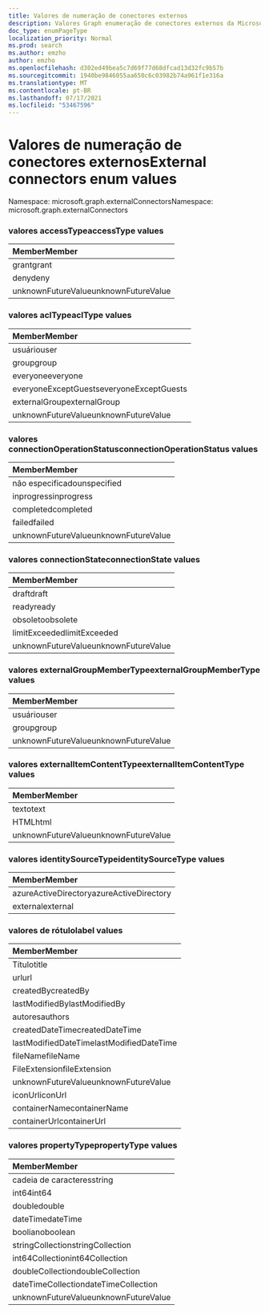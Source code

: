 ```yaml
---
title: Valores de numeração de conectores externos
description: Valores Graph enumeração de conectores externos da Microsoft
doc_type: enumPageType
localization_priority: Normal
ms.prod: search
ms.author: emzho
author: emzho
ms.openlocfilehash: d302ed49bea5c7d69f77d68dfcad13d32fc9b57b
ms.sourcegitcommit: 1940be9846055aa650c6c03982b74a961f1e316a
ms.translationtype: MT
ms.contentlocale: pt-BR
ms.lasthandoff: 07/17/2021
ms.locfileid: "53467596"
---
```

# <a name="external-connectors-enum-values"></a><span data-ttu-id="ecc74-103">Valores de numeração de conectores externos</span><span class="sxs-lookup"><span data-stu-id="ecc74-103">External connectors enum values</span></span>

<span data-ttu-id="ecc74-104">Namespace: microsoft.graph.externalConnectors</span><span class="sxs-lookup"><span data-stu-id="ecc74-104">Namespace: microsoft.graph.externalConnectors</span></span>

### <a name="accesstype-values"></a><span data-ttu-id="ecc74-105">valores accessType</span><span class="sxs-lookup"><span data-stu-id="ecc74-105">accessType values</span></span>

| <span data-ttu-id="ecc74-106">Member</span><span class="sxs-lookup"><span data-stu-id="ecc74-106">Member</span></span>
|:--------------
| <span data-ttu-id="ecc74-107">grant</span><span class="sxs-lookup"><span data-stu-id="ecc74-107">grant</span></span>
| <span data-ttu-id="ecc74-108">deny</span><span class="sxs-lookup"><span data-stu-id="ecc74-108">deny</span></span>
| <span data-ttu-id="ecc74-109">unknownFutureValue</span><span class="sxs-lookup"><span data-stu-id="ecc74-109">unknownFutureValue</span></span>

### <a name="acltype-values"></a><span data-ttu-id="ecc74-110">valores aclType</span><span class="sxs-lookup"><span data-stu-id="ecc74-110">aclType values</span></span>

| <span data-ttu-id="ecc74-111">Member</span><span class="sxs-lookup"><span data-stu-id="ecc74-111">Member</span></span>
|:--------------
| <span data-ttu-id="ecc74-112">usuário</span><span class="sxs-lookup"><span data-stu-id="ecc74-112">user</span></span>
| <span data-ttu-id="ecc74-113">group</span><span class="sxs-lookup"><span data-stu-id="ecc74-113">group</span></span>
| <span data-ttu-id="ecc74-114">everyone</span><span class="sxs-lookup"><span data-stu-id="ecc74-114">everyone</span></span>
| <span data-ttu-id="ecc74-115">everyoneExceptGuests</span><span class="sxs-lookup"><span data-stu-id="ecc74-115">everyoneExceptGuests</span></span>
| <span data-ttu-id="ecc74-116">externalGroup</span><span class="sxs-lookup"><span data-stu-id="ecc74-116">externalGroup</span></span>
| <span data-ttu-id="ecc74-117">unknownFutureValue</span><span class="sxs-lookup"><span data-stu-id="ecc74-117">unknownFutureValue</span></span>


### <a name="connectionoperationstatus-values"></a><span data-ttu-id="ecc74-118">valores connectionOperationStatus</span><span class="sxs-lookup"><span data-stu-id="ecc74-118">connectionOperationStatus values</span></span>

| <span data-ttu-id="ecc74-119">Member</span><span class="sxs-lookup"><span data-stu-id="ecc74-119">Member</span></span>
|:--------------
| <span data-ttu-id="ecc74-120">não especificado</span><span class="sxs-lookup"><span data-stu-id="ecc74-120">unspecified</span></span>
| <span data-ttu-id="ecc74-121">inprogress</span><span class="sxs-lookup"><span data-stu-id="ecc74-121">inprogress</span></span>
| <span data-ttu-id="ecc74-122">completed</span><span class="sxs-lookup"><span data-stu-id="ecc74-122">completed</span></span>
| <span data-ttu-id="ecc74-123">failed</span><span class="sxs-lookup"><span data-stu-id="ecc74-123">failed</span></span>
| <span data-ttu-id="ecc74-124">unknownFutureValue</span><span class="sxs-lookup"><span data-stu-id="ecc74-124">unknownFutureValue</span></span>


### <a name="connectionstate-values"></a><span data-ttu-id="ecc74-125">valores connectionState</span><span class="sxs-lookup"><span data-stu-id="ecc74-125">connectionState values</span></span>

|<span data-ttu-id="ecc74-126">Member</span><span class="sxs-lookup"><span data-stu-id="ecc74-126">Member</span></span>
|:--------------
| <span data-ttu-id="ecc74-127">draft</span><span class="sxs-lookup"><span data-stu-id="ecc74-127">draft</span></span>
| <span data-ttu-id="ecc74-128">ready</span><span class="sxs-lookup"><span data-stu-id="ecc74-128">ready</span></span>
| <span data-ttu-id="ecc74-129">obsoleto</span><span class="sxs-lookup"><span data-stu-id="ecc74-129">obsolete</span></span>
| <span data-ttu-id="ecc74-130">limitExceeded</span><span class="sxs-lookup"><span data-stu-id="ecc74-130">limitExceeded</span></span>
| <span data-ttu-id="ecc74-131">unknownFutureValue</span><span class="sxs-lookup"><span data-stu-id="ecc74-131">unknownFutureValue</span></span>


### <a name="externalgroupmembertype-values"></a><span data-ttu-id="ecc74-132">valores externalGroupMemberType</span><span class="sxs-lookup"><span data-stu-id="ecc74-132">externalGroupMemberType values</span></span>

| <span data-ttu-id="ecc74-133">Member</span><span class="sxs-lookup"><span data-stu-id="ecc74-133">Member</span></span>
|:--------------
| <span data-ttu-id="ecc74-134">usuário</span><span class="sxs-lookup"><span data-stu-id="ecc74-134">user</span></span>
| <span data-ttu-id="ecc74-135">group</span><span class="sxs-lookup"><span data-stu-id="ecc74-135">group</span></span>
| <span data-ttu-id="ecc74-136">unknownFutureValue</span><span class="sxs-lookup"><span data-stu-id="ecc74-136">unknownFutureValue</span></span>


### <a name="externalitemcontenttype-values"></a><span data-ttu-id="ecc74-137">valores externalItemContentType</span><span class="sxs-lookup"><span data-stu-id="ecc74-137">externalItemContentType values</span></span>

| <span data-ttu-id="ecc74-138">Member</span><span class="sxs-lookup"><span data-stu-id="ecc74-138">Member</span></span>
|:--------------
| <span data-ttu-id="ecc74-139">texto</span><span class="sxs-lookup"><span data-stu-id="ecc74-139">text</span></span>
| <span data-ttu-id="ecc74-140">HTML</span><span class="sxs-lookup"><span data-stu-id="ecc74-140">html</span></span>
| <span data-ttu-id="ecc74-141">unknownFutureValue</span><span class="sxs-lookup"><span data-stu-id="ecc74-141">unknownFutureValue</span></span>

### <a name="identitysourcetype-values"></a><span data-ttu-id="ecc74-142">valores identitySourceType</span><span class="sxs-lookup"><span data-stu-id="ecc74-142">identitySourceType values</span></span>

| <span data-ttu-id="ecc74-143">Member</span><span class="sxs-lookup"><span data-stu-id="ecc74-143">Member</span></span>
|:--------------
| <span data-ttu-id="ecc74-144">azureActiveDirectory</span><span class="sxs-lookup"><span data-stu-id="ecc74-144">azureActiveDirectory</span></span>
| <span data-ttu-id="ecc74-145">external</span><span class="sxs-lookup"><span data-stu-id="ecc74-145">external</span></span>


### <a name="label-values"></a><span data-ttu-id="ecc74-146">valores de rótulo</span><span class="sxs-lookup"><span data-stu-id="ecc74-146">label values</span></span>

| <span data-ttu-id="ecc74-147">Member</span><span class="sxs-lookup"><span data-stu-id="ecc74-147">Member</span></span>
|:--------------
| <span data-ttu-id="ecc74-148">Título</span><span class="sxs-lookup"><span data-stu-id="ecc74-148">title</span></span>
| <span data-ttu-id="ecc74-149">url</span><span class="sxs-lookup"><span data-stu-id="ecc74-149">url</span></span>
| <span data-ttu-id="ecc74-150">createdBy</span><span class="sxs-lookup"><span data-stu-id="ecc74-150">createdBy</span></span>
| <span data-ttu-id="ecc74-151">lastModifiedBy</span><span class="sxs-lookup"><span data-stu-id="ecc74-151">lastModifiedBy</span></span>
| <span data-ttu-id="ecc74-152">autores</span><span class="sxs-lookup"><span data-stu-id="ecc74-152">authors</span></span>
| <span data-ttu-id="ecc74-153">createdDateTime</span><span class="sxs-lookup"><span data-stu-id="ecc74-153">createdDateTime</span></span>
| <span data-ttu-id="ecc74-154">lastModifiedDateTime</span><span class="sxs-lookup"><span data-stu-id="ecc74-154">lastModifiedDateTime</span></span>
| <span data-ttu-id="ecc74-155">fileName</span><span class="sxs-lookup"><span data-stu-id="ecc74-155">fileName</span></span>
| <span data-ttu-id="ecc74-156">FileExtension</span><span class="sxs-lookup"><span data-stu-id="ecc74-156">fileExtension</span></span>
| <span data-ttu-id="ecc74-157">unknownFutureValue</span><span class="sxs-lookup"><span data-stu-id="ecc74-157">unknownFutureValue</span></span>
| <span data-ttu-id="ecc74-158">iconUrl</span><span class="sxs-lookup"><span data-stu-id="ecc74-158">iconUrl</span></span>
| <span data-ttu-id="ecc74-159">containerName</span><span class="sxs-lookup"><span data-stu-id="ecc74-159">containerName</span></span>
| <span data-ttu-id="ecc74-160">containerUrl</span><span class="sxs-lookup"><span data-stu-id="ecc74-160">containerUrl</span></span>


### <a name="propertytype-values"></a><span data-ttu-id="ecc74-161">valores propertyType</span><span class="sxs-lookup"><span data-stu-id="ecc74-161">propertyType values</span></span>

| <span data-ttu-id="ecc74-162">Member</span><span class="sxs-lookup"><span data-stu-id="ecc74-162">Member</span></span>
|:--------------
| <span data-ttu-id="ecc74-163">cadeia de caracteres</span><span class="sxs-lookup"><span data-stu-id="ecc74-163">string</span></span>
| <span data-ttu-id="ecc74-164">int64</span><span class="sxs-lookup"><span data-stu-id="ecc74-164">int64</span></span>
| <span data-ttu-id="ecc74-165">double</span><span class="sxs-lookup"><span data-stu-id="ecc74-165">double</span></span>
| <span data-ttu-id="ecc74-166">dateTime</span><span class="sxs-lookup"><span data-stu-id="ecc74-166">dateTime</span></span>
| <span data-ttu-id="ecc74-167">booliano</span><span class="sxs-lookup"><span data-stu-id="ecc74-167">boolean</span></span>
| <span data-ttu-id="ecc74-168">stringCollection</span><span class="sxs-lookup"><span data-stu-id="ecc74-168">stringCollection</span></span>
| <span data-ttu-id="ecc74-169">int64Collection</span><span class="sxs-lookup"><span data-stu-id="ecc74-169">int64Collection</span></span>
| <span data-ttu-id="ecc74-170">doubleCollection</span><span class="sxs-lookup"><span data-stu-id="ecc74-170">doubleCollection</span></span>
| <span data-ttu-id="ecc74-171">dateTimeCollection</span><span class="sxs-lookup"><span data-stu-id="ecc74-171">dateTimeCollection</span></span>
| <span data-ttu-id="ecc74-172">unknownFutureValue</span><span class="sxs-lookup"><span data-stu-id="ecc74-172">unknownFutureValue</span></span>

<!--
{
  "type": "#page.annotation",
  "namespace": "microsoft.graph.externalConnectors"
}
-->


